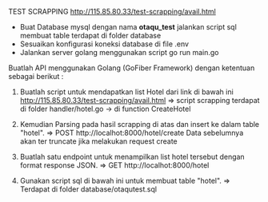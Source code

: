 TEST SCRAPPING http://115.85.80.33/test-scrapping/avail.html

- Buat Database mysql dengan nama **otaqu_test** jalankan script sql membuat table terdapat di folder database
- Sesuaikan konfigurasi koneksi database di file .env
- Jalankan server golang menggunakan script go run main.go

Buatlah API menggunakan Golang (GoFiber Framework) dengan ketentuan sebagai berikut : 

1. Buatlah script untuk mendapatkan list Hotel dari link di bawah ini http://115.85.80.33/test-scrapping/avail.html
=> script scrapping terdapat di folder handler/hotel.go -> di function CreateHotel

 2. Kemudian Parsing pada hasil scrapping di atas dan insert ke dalam table "hotel".
=> POST http://localhot:8000/hotel/create
Data sebelumnya akan ter truncate jika melakukan request create

 3. Buatlah satu endpoint untuk menampilkan list hotel tersebut dengan format response JSON. 
=> GET http://localhot:8000/hotel

4. Gunakan script sql di bawah ini untuk membuat table "hotel".
=> Terdapat di folder database/otaqutest.sql